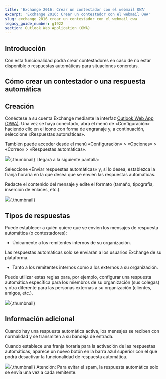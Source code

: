 ```yaml
---
title: 'Exchange 2016: Crear un contestador con el webmail OWA'
excerpt: 'Exchange 2016: Crear un contestador con el webmail OWA'
slug: exchange_2016_crear_un_contestador_con_el_webmail_owa
legacy_guide_number: g1922
section: Outlook Web Application (OWA)
---
```



## Introducción
Con esta funcionalidad podrá crear contestadores en caso de no estar disponible o respuestas automáticas para situaciones concretas.


## Cómo crear un contestador o una respuesta automática

## Creación
Conéctese a su cuenta Exchange mediante la interfaz [Outlook Web App (OWA)](https://ex.mail.ovh.net/owa/). Una vez se haya conectado, abra el menú de «Configuración» haciendo clic en el icono con forma de engranaje y, a continuación, seleccione «Respuestas automáticas». 

También puede acceder desde el menú «Configuración» > «Opciones» > «Correo» > «Respuestas automáticas».

![](images/img_2946.jpg){.thumbnail}
Llegará a la siguiente pantalla: 

Seleccione «Enviar respuestas automáticas» y, si lo desea, establezca la franja horaria en la que desea que se envíen las respuestas automáticas.

Redacte el contenido del mensaje y edite el formato (tamaño, tipografía, inserción de enlaces, etc.).

![](images/img_2947.jpg){.thumbnail}

## Tipos de respuestas
Puede establecer a quién quiere que se envíen los mensajes de respuesta automática (o contestadores):


- Únicamente a los remitentes internos de su organización.


Las respuestas automáticas solo se enviarán a los usuarios Exchange de su plataforma. 


- Tanto a los remitentes internos como a los externos a su organización.


Puede utilizar estas reglas para, por ejemplo, configurar una respuesta automática específica para los miembros de su organización (sus colegas) y otra diferente para las personas externas a su organización (clientes, amigos, etc.).

![](images/img_2948.jpg){.thumbnail}


## Información adicional
Cuando hay una respuesta automática activa, los mensajes se reciben con normalidad y se transmiten a su bandeja de entrada. 

Cuando establece una franja horaria para la activación de las respuestas automáticas, aparece un nuevo botón en la barra azul superior con el que podrá desactivar la funcionalidad de respuesta automática.

![](images/img_2949.jpg){.thumbnail}
Atención: Para evitar el spam, la respuesta automática solo se envía una vez a cada remitente.

